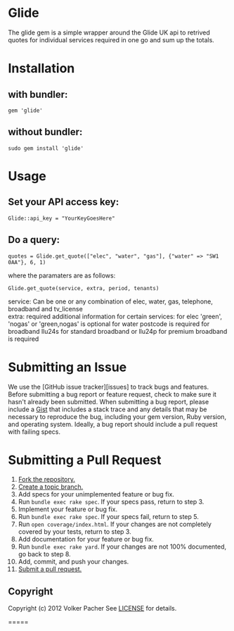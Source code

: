# Glide

The glide gem is a simple wrapper around the Glide UK api to retrived quotes for individual services required in one go and sum up the totals.

# Installation

## with bundler:

    gem 'glide'

## without bundler:

    sudo gem install 'glide'

# Usage

## Set your API access key:

    Glide::api_key = "YourKeyGoesHere"

## Do a query:

	quotes = Glide.get_quote(["elec", "water", "gas"], {"water" => "SW1 0AA"}, 6, 1)

where the paramaters are as follows:

	Glide.get_quote(service, extra, period, tenants)

service: Can be one or any combination of elec, water, gas, telephone, broadband and tv_license    
extra: required additional information for certain services:
	for elec 'green', 'nogas' or 'green,nogas' is optional
	for water postcode is required
	for broadband llu24s for standard broadband or llu24p for premium broadband is required

# Submitting an Issue
We use the [GitHub issue tracker][issues] to track bugs and features. Before
submitting a bug report or feature request, check to make sure it hasn't
already been submitted. When submitting a bug report, please include a [Gist][]
that includes a stack trace and any details that may be necessary to reproduce
the bug, including your gem version, Ruby version, and operating system.
Ideally, a bug report should include a pull request with failing specs.

[gist]: https://gist.github.com/

# Submitting a Pull Request
1. [Fork the repository.][fork]
2. [Create a topic branch.][branch]
3. Add specs for your unimplemented feature or bug fix.
4. Run `bundle exec rake spec`. If your specs pass, return to step 3.
5. Implement your feature or bug fix.
6. Run `bundle exec rake spec`. If your specs fail, return to step 5.
7. Run `open coverage/index.html`. If your changes are not completely covered
   by your tests, return to step 3.
8. Add documentation for your feature or bug fix.
9. Run `bundle exec rake yard`. If your changes are not 100% documented, go
   back to step 8.
10. Add, commit, and push your changes.
11. [Submit a pull request.][pr]

[fork]: http://help.github.com/fork-a-repo/
[branch]: http://learn.github.com/p/branching.html
[pr]: http://help.github.com/send-pull-requests/

## Copyright
Copyright (c) 2012 Volker Pacher
See [LICENSE][] for details.

[license]: https://github.com/vpacher/glide/blob/master/LICENSE.md

=====